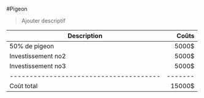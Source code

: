 #Pigeon

> Ajouter descriptif

| Description      | Coûts |
| ----------- |  ---: |
| 50% de pigeon    | 5000$       |
| Investissement no2   | 5000$       |
| Investissement no3    | 5000$       |
|  --------------------------------------   | -------       |
| Coût total   | 15000$        |

